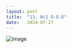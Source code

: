 ```yaml
---
layout: post
title:  "13. Nc1 O-O-O"
date:   2024-07-27
---
```


![image]({{site.url}}/assets/meetup_photos/2024-07-27.jpg)
